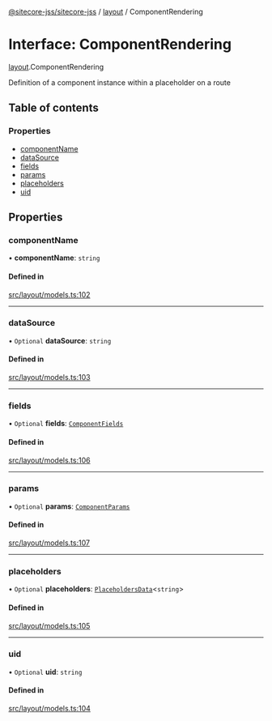 [@sitecore-jss/sitecore-jss](../README.md) / [layout](../modules/layout.md) / ComponentRendering

# Interface: ComponentRendering

[layout](../modules/layout.md).ComponentRendering

Definition of a component instance within a placeholder on a route

## Table of contents

### Properties

- [componentName](layout.ComponentRendering.md#componentname)
- [dataSource](layout.ComponentRendering.md#datasource)
- [fields](layout.ComponentRendering.md#fields)
- [params](layout.ComponentRendering.md#params)
- [placeholders](layout.ComponentRendering.md#placeholders)
- [uid](layout.ComponentRendering.md#uid)

## Properties

### componentName

• **componentName**: `string`

#### Defined in

[src/layout/models.ts:102](https://github.com/Sitecore/jss/blob/02a1b983a/packages/sitecore-jss/src/layout/models.ts#L102)

___

### dataSource

• `Optional` **dataSource**: `string`

#### Defined in

[src/layout/models.ts:103](https://github.com/Sitecore/jss/blob/02a1b983a/packages/sitecore-jss/src/layout/models.ts#L103)

___

### fields

• `Optional` **fields**: [`ComponentFields`](layout.ComponentFields.md)

#### Defined in

[src/layout/models.ts:106](https://github.com/Sitecore/jss/blob/02a1b983a/packages/sitecore-jss/src/layout/models.ts#L106)

___

### params

• `Optional` **params**: [`ComponentParams`](layout.ComponentParams.md)

#### Defined in

[src/layout/models.ts:107](https://github.com/Sitecore/jss/blob/02a1b983a/packages/sitecore-jss/src/layout/models.ts#L107)

___

### placeholders

• `Optional` **placeholders**: [`PlaceholdersData`](../modules/layout.md#placeholdersdata)<`string`\>

#### Defined in

[src/layout/models.ts:105](https://github.com/Sitecore/jss/blob/02a1b983a/packages/sitecore-jss/src/layout/models.ts#L105)

___

### uid

• `Optional` **uid**: `string`

#### Defined in

[src/layout/models.ts:104](https://github.com/Sitecore/jss/blob/02a1b983a/packages/sitecore-jss/src/layout/models.ts#L104)
